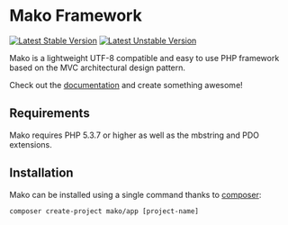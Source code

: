 # Mako Framework

[![Latest Stable Version](https://poser.pugx.org/mako/app/v/stable.png)](https://packagist.org/packages/mako/app)
[![Latest Unstable Version](https://poser.pugx.org/mako/app/v/unstable.png)](https://packagist.org/packages/mako/app)

Mako is a lightweight UTF-8 compatible and easy to use PHP framework based on the MVC architectural design pattern.

Check out the [documentation](http://makoframework.com/docs) and create something awesome!

## Requirements

Mako requires PHP 5.3.7 or higher as well as the mbstring and PDO extensions.

## Installation

Mako can be installed using a single command thanks to [composer](https://packagist.org):

```
composer create-project mako/app [project-name]
```